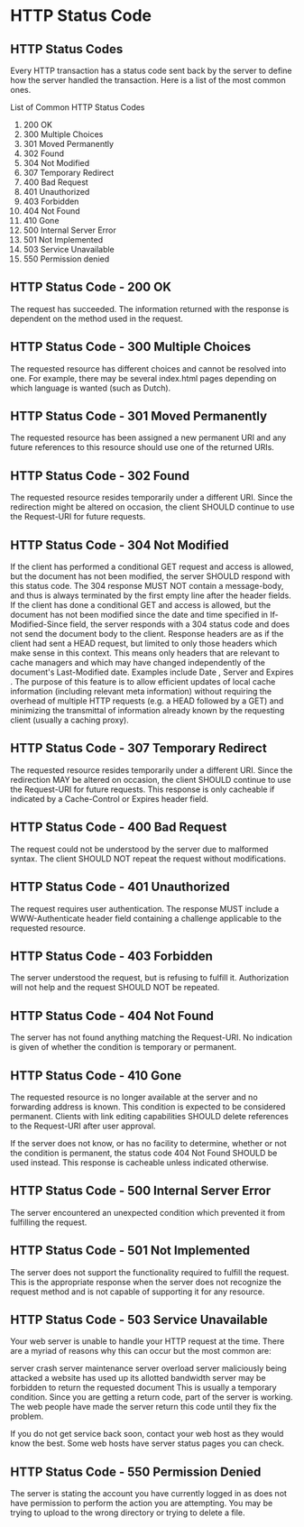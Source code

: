 # HTTP Status Code

## HTTP Status Codes

Every HTTP transaction has a status code sent back by the server to define how the server handled the transaction. Here is a list of the most common ones.

List of Common HTTP Status Codes

1. 200 OK
2. 300 Multiple Choices
3. 301 Moved Permanently
4. 302 Found
5. 304 Not Modified
6. 307 Temporary Redirect
7. 400 Bad Request
8. 401 Unauthorized
9. 403 Forbidden
10. 404 Not Found
11. 410 Gone
12. 500 Internal Server Error
13. 501 Not Implemented
14. 503 Service Unavailable
15. 550 Permission denied

## HTTP Status Code - 200 OK

The request has succeeded. The information returned with the response is dependent on the method used in the request.

## HTTP Status Code - 300 Multiple Choices

The requested resource has different choices and cannot be resolved into one. For example, there may be several index.html pages depending on which language is wanted \(such as Dutch\).

## HTTP Status Code - 301 Moved Permanently

The requested resource has been assigned a new permanent URI and any future references to this resource should use one of the returned URIs.

## HTTP Status Code - 302 Found

The requested resource resides temporarily under a different URI. Since the redirection might be altered on occasion, the client SHOULD continue to use the Request-URI for future requests.

## HTTP Status Code - 304 Not Modified

If the client has performed a conditional GET request and access is allowed, but the document has not been modified, the server SHOULD respond with this status code. The 304 response MUST NOT contain a message-body, and thus is always terminated by the first empty line after the header fields. If the client has done a conditional GET and access is allowed, but the document has not been modified since the date and time specified in If-Modified-Since field, the server responds with a 304 status code and does not send the document body to the client. Response headers are as if the client had sent a HEAD request, but limited to only those headers which make sense in this context. This means only headers that are relevant to cache managers and which may have changed independently of the document's Last-Modified date. Examples include Date , Server and Expires . The purpose of this feature is to allow efficient updates of local cache information \(including relevant meta information\) without requiring the overhead of multiple HTTP requests \(e.g. a HEAD followed by a GET\) and minimizing the transmittal of information already known by the requesting client \(usually a caching proxy\).

## HTTP Status Code - 307 Temporary Redirect

The requested resource resides temporarily under a different URI. Since the redirection MAY be altered on occasion, the client SHOULD continue to use the Request-URI for future requests. This response is only cacheable if indicated by a Cache-Control or Expires header field.

## HTTP Status Code - 400 Bad Request

The request could not be understood by the server due to malformed syntax. The client SHOULD NOT repeat the request without modifications.

## HTTP Status Code - 401 Unauthorized

The request requires user authentication. The response MUST include a WWW-Authenticate header field containing a challenge applicable to the requested resource.

## HTTP Status Code - 403 Forbidden

The server understood the request, but is refusing to fulfill it. Authorization will not help and the request SHOULD NOT be repeated.

## HTTP Status Code - 404 Not Found

The server has not found anything matching the Request-URI. No indication is given of whether the condition is temporary or permanent.

## HTTP Status Code - 410 Gone

The requested resource is no longer available at the server and no forwarding address is known. This condition is expected to be considered permanent. Clients with link editing capabilities SHOULD delete references to the Request-URI after user approval.

If the server does not know, or has no facility to determine, whether or not the condition is permanent, the status code 404 Not Found SHOULD be used instead. This response is cacheable unless indicated otherwise.

## HTTP Status Code - 500 Internal Server Error

The server encountered an unexpected condition which prevented it from fulfilling the request.

## HTTP Status Code - 501 Not Implemented

The server does not support the functionality required to fulfill the request. This is the appropriate response when the server does not recognize the request method and is not capable of supporting it for any resource.

## HTTP Status Code - 503 Service Unavailable

Your web server is unable to handle your HTTP request at the time. There are a myriad of reasons why this can occur but the most common are:

server crash server maintenance server overload server maliciously being attacked a website has used up its allotted bandwidth server may be forbidden to return the requested document This is usually a temporary condition. Since you are getting a return code, part of the server is working. The web people have made the server return this code until they fix the problem.

If you do not get service back soon, contact your web host as they would know the best. Some web hosts have server status pages you can check.

## HTTP Status Code - 550 Permission Denied

The server is stating the account you have currently logged in as does not have permission to perform the action you are attempting. You may be trying to upload to the wrong directory or trying to delete a file.

